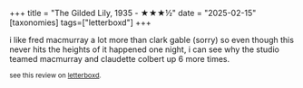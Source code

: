 +++
title = "The Gilded Lily, 1935 - ★★★½"
date = "2025-02-15"
[taxonomies]
tags=["letterboxd"]
+++

i like fred macmurray a lot more than clark gable (sorry) so even though this never hits the heights of it happened one night, i can see why the studio teamed macmurray and claudette colbert up 6 more times.

<small>see this review on <a href="https://letterboxd.com/nonmodernist/film/the-gilded-lily/">letterboxd</a>.</small>